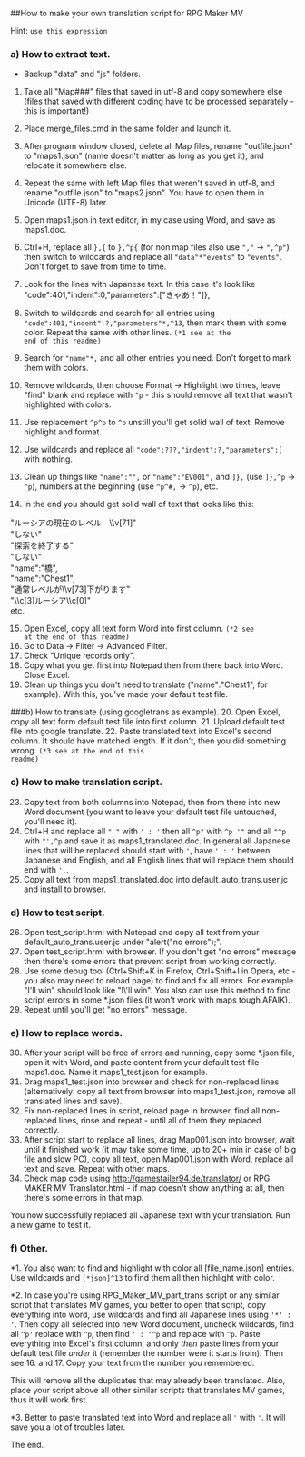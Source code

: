 ##How to make your own translation script for RPG Maker MV
>
Hint: <code>use this expression</code>


### a) How to extract text.
* Backup "data" and "js" folders.

1. Take all "Map###" files that saved in utf-8 and copy somewhere else (files that saved with different coding have to be processed separately - this is important!) 
2. Place merge_files.cmd in the same folder and launch it.
3. After program window closed, delete all Map files, rename "outfile.json" to "maps1.json" (name doesn't matter as long as you get it), and relocate it somewhere else.
4. Repeat the same with left Map files that weren't saved in utf-8, and rename "outfile.json" to "maps2.json". You have to open them in Unicode (UTF-8) later.


5. Open maps1.json in text editor, in my case using Word, and save as maps1.doc.
6. Ctrl+H, replace all <code>},{</code> to <code>},^p{</code> (for non map files also use <code>","</code> -> <code>",^p"</code>) then switch to wildcards and replace all <code>"data"*"events"</code> to <code>"events"</code>. Don't forget to save from time to time.
7. Look for the lines with Japanese text. In this case it's look like "code":401,"indent":0,"parameters":["きゃあ！"]},
8. Switch to wildcards and search for all entries using <code>"code":401,"indent":?,"parameters"\*,^13</code>, then mark them with some color. Repeat the same with other lines. <code>(*1 see at the end of this readme)</code>
9. Search for <code>"name"*,</code> and all other entries you need. Don't forget to mark them with colors.


10. Remove wildcards, then choose Format -> Highlight two times, leave "find" blank and replace with <code>^p</code> - this should remove all text that wasn't highlighted with colors.
11. Use replacement <code>^p^p</code> to <code>^p</code> unstill you'll get solid wall of text. Remove highlight and format.
12. Use wildcards and replace all <code>"code":???,"indent":?,"parameters":\[</code> with nothing.
13. Clean up things like <code>"name":"",</code> or <code>"name":"EV001",</code> and <code>]},</code> (use <code>]},^p</code> -> <code>^p</code>), numbers at the beginning (use <code>^p^#,</code> -> <code>^p</code>), etc.
14. In the end you should get solid wall of text that looks like this:
<p>"ルーシアの現在のレベル　\\v[71]"<br>
"しない"<br>
"探索を終了する"<br>
"しない"<br>
"name":"橋",<br>
"name":"Chest1",<br>
"通常レベルが\\v[73]下がります"<br>
"\\c[3]ルーシア\\c[0]"<br>
etc.


15. Open Excel, copy all text form Word into first column. <code>(*2 see at the end of this readme)</code>
16. Go to Data -> Filter -> Advanced Filter.
17. Check "Unique records only".
18. Copy what you get first into Notepad then from there back into Word. Close Excel.
19. Clean up things you don't need to translate ("name":"Chest1", for example).
With this, you've made your default test file.


###b) How to translate (using googletrans as example).
20. Open Excel, copy all text form default test file into first column.
21. Upload default test file into google translate.
22. Paste translated text into Excel's second column. It should have matched length. If it don't, then you did something wrong. <code>(*3 see at the end of this readme)</code>


### c) How to make translation script.
23. Copy text from both columns into Notepad, then from there into new Word document (you want to leave your default test file untouched, you'll need it).
24. Ctrl+H and replace all <code>" "</code> with <code>' : '</code> then all <code>^p"</code> with <code>^p        '"</code> and all <code>"^p</code> with <code>"',^p</code> and save it as maps1_translated.doc. In general all Japanese lines that will be replaced should start with <code>'</code>, have <code>' : '</code> between Japanese and English, and all English lines that will replace them should end with <code>',</code>.
25. Copy all text from maps1_translated.doc into default_auto_trans.user.jc and install to browser.


### d) How to test script.
26. Open test_script.hrml with Notepad and copy all text from your default_auto_trans.user.jc under "alert("no errors");".
27. Open test_script.hrml with browser. If you don't get "no errors" message then there's some errors that prevent script from working correctly.
28. Use some debug tool (Ctrl+Shift+K in Firefox, Ctrl+Shift+I in Opera, etc - you also may need to reload page) to find and fix all errors. For example "I'll win" should look like "I\\'ll win". You also can use this method to find script errors in some \*.json files (it won't work with maps tough AFAIK).
29. Repeat until you'll get "no errors" message.


### e) How to replace words.
30. After your script will be free of errors and running, copy some \*.json file, open it with Word, and paste content from your default test file - maps1.doc. Name it maps1_test.json for example.
31. Drag maps1_test.json into browser and check for non-replaced lines (alternatively: copy all text from browser into maps1_test.json, remove all translated lines and save).
32. Fix non-replaced lines in script, reload page in browser, find all non-replaced lines, rinse and repeat - until all of them they replaced correctly.
33. After script start to replace all lines, drag Map001.json into browser, wait until it finished work (it may take some time, up to 20+ min in case of big file and slow PC), copy all text, open Map001.json with Word, replace all text and save. Repeat with other maps.
34. Check map code using http://gamestailer94.de/translator/ or RPG MAKER MV Translator.html - if map doesn't show anything at all, then there's some errors in that map.


You now successfully replaced all Japanese text with your translation. Run a new game to test it.


### f) Other.
\*1. You also want to find and highlight with color all [file_name.json] entries. Use wildcards and <code>\[*json\]^13</code> to find them all then highlight with color.


\*2.  In case you're using RPG_Maker_MV_part_trans script or any similar script that translates MV games, you better to open that script, copy everything into word, use wildcards and find all Japanese lines using <code>'\*' : '</code>. Then copy all selected into new Word document, uncheck wildcards, find all <code>^p'</code> replace with <code>^p</code>, then find <code>' : '^p</code> and replace with <code>^p</code>. Paste everything into Excel's first column, and only *then* paste lines from your default test file *under* it (remember the number were it starts from). Then see 16. and 17. Copy your text from the number you remembered.

This will remove all the duplicates that may already been translated. Also, place your script above all other similar scripts that translates MV games, thus it will work first.


\*3. Better to paste translated text into Word and replace all <code>'</code> with <code>\'</code>. It will save you a lot of troubles later.

The end.
